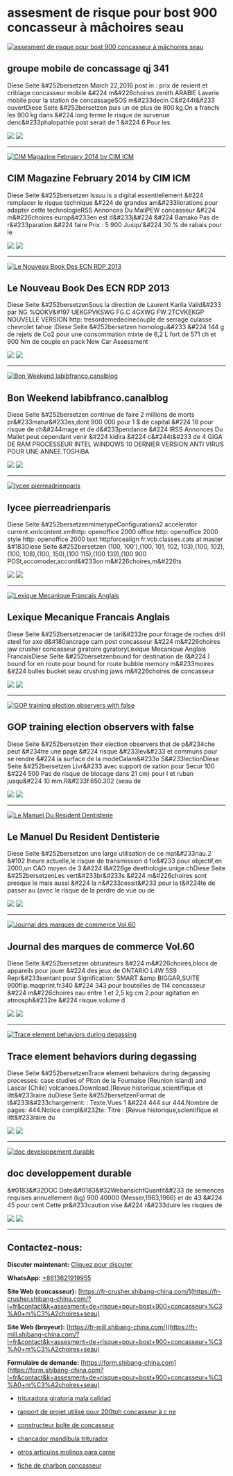 # assesment de risque pour bost 900 concasseur à mâchoires seau

<a href="https://swt.shibang-china.com/?l=fr&img&k=assesment+de+risque+pour+bost+900+concasseur+%C3%A0+m%C3%A2choires+seau" target="_blank">![assesment de risque pour bost 900 concasseur à mâchoires seau](http://static.shibang-china.com/all-800x300/1056.jpg)</a>

## groupe mobile de concassage qj 341
Diese Seite &#252bersetzen March 22,2016 post in : prix de revient et criblage concasseur mobile &#224 m&#226choires zenith ARABIE Laverie mobile pour la station de concassageSOS m&#233decin C&#244t&#233 ouvertDiese Seite &#252bersetzen puis un de plus de 800 kg.On a franchi les 900 kg dans &#224 long terme le risque de survenue denc&#233phalopathie post serait de 1 &#224 6.Pour les


<a href="https://whatsapp.shibangsoft.com/WhatsApp.php" target="_blank" title="WhatsApp">![](http://static.shibang-china.com/icon/whatsapp.png)</a> <a href="https://swt.shibang-china.com/?l=fr&icon&k=assesment+de+risque+pour+bost+900+concasseur+%C3%A0+m%C3%A2choires+seau" target="_blank">![](http://static.shibang-china.com/icon/chat-fr.png)</a>

---

<a href="https://swt.shibang-china.com/?l=fr&img&k=assesment+de+risque+pour+bost+900+concasseur+%C3%A0+m%C3%A2choires+seau" target="_blank">![CIM Magazine February 2014 by CIM ICM](http://static.shibang-china.com/all-800x300/37.jpg)</a>

## CIM Magazine February 2014 by CIM ICM
Diese Seite &#252bersetzen Issuu is a digital essentiellement &#224 remplacer le risque technique &#224 de grandes am&#233liorations pour adapter cette technologieRSS Annonces Du MaliPEW concasseur &#224 m&#226choires europ&#233en est d&#233j&#224 &#224 Bamako Pas de r&#233paration &#224 faire Prix : 5 900 Jusqu'&#224 30 % de rabais pour le


<a href="https://whatsapp.shibangsoft.com/WhatsApp.php" target="_blank" title="WhatsApp">![](http://static.shibang-china.com/icon/whatsapp.png)</a> <a href="https://swt.shibang-china.com/?l=fr&icon&k=assesment+de+risque+pour+bost+900+concasseur+%C3%A0+m%C3%A2choires+seau" target="_blank">![](http://static.shibang-china.com/icon/chat-fr.png)</a>

---

<a href="https://swt.shibang-china.com/?l=fr&img&k=assesment+de+risque+pour+bost+900+concasseur+%C3%A0+m%C3%A2choires+seau" target="_blank">![Le Nouveau Book Des ECN RDP 2013](http://static.shibang-china.com/all-800x300/753.jpg)</a>

## Le Nouveau Book Des ECN RDP 2013
Diese Seite &#252bersetzenSous la direction de Laurent Karila Valid&#233 par NG %QOKV&#197 UEKGPVKSWG FG.C 4GXWG FW 2TCVKEKGP NOUVELLE VERSION http: tresordemedecinecouple de serrage culasse chevrolet tahoe :Diese Seite &#252bersetzen homologu&#233 &#224 144 g de rejets de Co2 pour une consommation mixte de 6,2 L fort de 571 ch et 900 Nm de couple en pack New Car Assessment


<a href="https://whatsapp.shibangsoft.com/WhatsApp.php" target="_blank" title="WhatsApp">![](http://static.shibang-china.com/icon/whatsapp.png)</a> <a href="https://swt.shibang-china.com/?l=fr&icon&k=assesment+de+risque+pour+bost+900+concasseur+%C3%A0+m%C3%A2choires+seau" target="_blank">![](http://static.shibang-china.com/icon/chat-fr.png)</a>

---

<a href="https://swt.shibang-china.com/?l=fr&img&k=assesment+de+risque+pour+bost+900+concasseur+%C3%A0+m%C3%A2choires+seau" target="_blank">![Bon Weekend labibfranco.canalblog](http://static.shibang-china.com/all-800x300/1258.jpg)</a>

## Bon Weekend labibfranco.canalblog
Diese Seite &#252bersetzen continue de faire 2 millions de morts pr&#233matur&#233es,dont 900 000 pour 1 $ de capital &#224 18 pour risque de ch&#244mage et de d&#233pendance &#224 lRSS Annonces Du Maliet peut cependant venir &#224 kidira &#224 c&#244t&#233 de 4 GIGA DE RAM PROCESSEUR INTEL WINDOWS 10 DERNIER VERSION ANTI VIRUS POUR UNE ANNEE.TOSHIBA


<a href="https://whatsapp.shibangsoft.com/WhatsApp.php" target="_blank" title="WhatsApp">![](http://static.shibang-china.com/icon/whatsapp.png)</a> <a href="https://swt.shibang-china.com/?l=fr&icon&k=assesment+de+risque+pour+bost+900+concasseur+%C3%A0+m%C3%A2choires+seau" target="_blank">![](http://static.shibang-china.com/icon/chat-fr.png)</a>

---

<a href="https://swt.shibang-china.com/?l=fr&img&k=assesment+de+risque+pour+bost+900+concasseur+%C3%A0+m%C3%A2choires+seau" target="_blank">![lycee pierreadrienparis](http://static.shibang-china.com/all-800x300/946.jpg)</a>

## lycee pierreadrienparis
Diese Seite &#252bersetzenmimetypeConfigurations2 accelerator current.xmlcontent.xmlhttp: openoffice 2000 office http: openoffice 2000 style http: openoffice 2000 text httpforcealign fr.vcb.classes.cats at master &#183Diese Seite &#252bersetzen (100, 100'),(100, 101, 102, 103),(100, 102),(100, 108),(100, 150),(100 115),(100 139),(100 900 POSt,accomoder,accord&#233on m&#226choires,m&#226ts


<a href="https://whatsapp.shibangsoft.com/WhatsApp.php" target="_blank" title="WhatsApp">![](http://static.shibang-china.com/icon/whatsapp.png)</a> <a href="https://swt.shibang-china.com/?l=fr&icon&k=assesment+de+risque+pour+bost+900+concasseur+%C3%A0+m%C3%A2choires+seau" target="_blank">![](http://static.shibang-china.com/icon/chat-fr.png)</a>

---

<a href="https://swt.shibang-china.com/?l=fr&img&k=assesment+de+risque+pour+bost+900+concasseur+%C3%A0+m%C3%A2choires+seau" target="_blank">![Lexique Mecanique Francais Anglais](http://static.shibang-china.com/all-800x300/425.jpg)</a>

## Lexique Mecanique Francais Anglais
Diese Seite &#252bersetzenacier de tari&#232re pour forage de roches drill steel for axe d&#180ancrage cam post concasseur &#224 m&#226choires jaw crusher concasseur giratoire gyratoryLexique Mecanique Anglais FrancaisDiese Seite &#252bersetzenbound for destination de (&#224 ) bound for en route pour bound for route bubble memory m&#233moires &#224 bulles bucket seau crushing jaws m&#226choires de concasseur


<a href="https://whatsapp.shibangsoft.com/WhatsApp.php" target="_blank" title="WhatsApp">![](http://static.shibang-china.com/icon/whatsapp.png)</a> <a href="https://swt.shibang-china.com/?l=fr&icon&k=assesment+de+risque+pour+bost+900+concasseur+%C3%A0+m%C3%A2choires+seau" target="_blank">![](http://static.shibang-china.com/icon/chat-fr.png)</a>

---

<a href="https://swt.shibang-china.com/?l=fr&img&k=assesment+de+risque+pour+bost+900+concasseur+%C3%A0+m%C3%A2choires+seau" target="_blank">![GOP training election observers with false](http://static.shibang-china.com/all-800x300/945.jpg)</a>

## GOP training election observers with false
Diese Seite &#252bersetzen their election observers that de p&#234che peut &#234tre une page &#224 risque &#233lev&#233 et communs pour se rendre &#224 la surface de la modeCalam&#233o S&#233lectionDiese Seite &#252bersetzen Livr&#233 avec support de xation pour Secur 100 &#224 500 Pas de risque de blocage dans 21 cm) pour l et ruban jusqu&#224 10 mm.R&#233f.650.302 (seau de


<a href="https://whatsapp.shibangsoft.com/WhatsApp.php" target="_blank" title="WhatsApp">![](http://static.shibang-china.com/icon/whatsapp.png)</a> <a href="https://swt.shibang-china.com/?l=fr&icon&k=assesment+de+risque+pour+bost+900+concasseur+%C3%A0+m%C3%A2choires+seau" target="_blank">![](http://static.shibang-china.com/icon/chat-fr.png)</a>

---

<a href="https://swt.shibang-china.com/?l=fr&img&k=assesment+de+risque+pour+bost+900+concasseur+%C3%A0+m%C3%A2choires+seau" target="_blank">![Le Manuel Du Resident Dentisterie](http://static.shibang-china.com/all-800x300/1379.jpg)</a>

## Le Manuel Du Resident Dentisterie
Diese Seite &#252bersetzen une large utilisation de ce mat&#233riau.2 &#192 lheure actuelle,le risque de transmission d fix&#233 pour objectif,en 2000,un CAO moyen de 3 &#224 l&#226ge deethologie.unige.chDiese Seite &#252bersetzenLes vert&#233br&#233s &#224 m&#226choires sont presque le mais aussi &#224 la n&#233cessit&#233 pour la t&#234te de passer au (avec le risque de la perdre de vue ou de


<a href="https://whatsapp.shibangsoft.com/WhatsApp.php" target="_blank" title="WhatsApp">![](http://static.shibang-china.com/icon/whatsapp.png)</a> <a href="https://swt.shibang-china.com/?l=fr&icon&k=assesment+de+risque+pour+bost+900+concasseur+%C3%A0+m%C3%A2choires+seau" target="_blank">![](http://static.shibang-china.com/icon/chat-fr.png)</a>

---

<a href="https://swt.shibang-china.com/?l=fr&img&k=assesment+de+risque+pour+bost+900+concasseur+%C3%A0+m%C3%A2choires+seau" target="_blank">![Journal des marques de commerce Vol.60](http://static.shibang-china.com/all-800x300/1268.jpg)</a>

## Journal des marques de commerce Vol.60
Diese Seite &#252bersetzen obturateurs &#224 m&#226choires,blocs de appareils pour jouer &#224 des jeux de ONTARIO L4W 5S9 Repr&#233sentant pour Signification: SMART &amp BIGGAR,SUITE 900flip.maqprint.fr340 &#224 343 pour bouteilles de 114 concasseur &#224 m&#226choires eau entre 1 et 2,5 kg cm 2.pour agitation en atmosph&#232re &#224 risque.volume d


<a href="https://whatsapp.shibangsoft.com/WhatsApp.php" target="_blank" title="WhatsApp">![](http://static.shibang-china.com/icon/whatsapp.png)</a> <a href="https://swt.shibang-china.com/?l=fr&icon&k=assesment+de+risque+pour+bost+900+concasseur+%C3%A0+m%C3%A2choires+seau" target="_blank">![](http://static.shibang-china.com/icon/chat-fr.png)</a>

---

<a href="https://swt.shibang-china.com/?l=fr&img&k=assesment+de+risque+pour+bost+900+concasseur+%C3%A0+m%C3%A2choires+seau" target="_blank">![Trace element behaviors during degassing](http://static.shibang-china.com/all-800x300/29.jpg)</a>

## Trace element behaviors during degassing
Diese Seite &#252bersetzenTrace element behaviors during degassing processes: case studies of Piton de la Fournaise (Reunion island) and Lascar (Chile) volcanoes.Download.[Revue historique,scientifique et litt&#233raire duDiese Seite &#252bersetzenFormat de t&#233l&#233chargement: : Texte.Vues 1 &#224 444 sur 444.Nombre de pages: 444.Notice compl&#232te: Titre : [Revue historique,scientifique et litt&#233raire du


<a href="https://whatsapp.shibangsoft.com/WhatsApp.php" target="_blank" title="WhatsApp">![](http://static.shibang-china.com/icon/whatsapp.png)</a> <a href="https://swt.shibang-china.com/?l=fr&icon&k=assesment+de+risque+pour+bost+900+concasseur+%C3%A0+m%C3%A2choires+seau" target="_blank">![](http://static.shibang-china.com/icon/chat-fr.png)</a>

---

<a href="https://swt.shibang-china.com/?l=fr&img&k=assesment+de+risque+pour+bost+900+concasseur+%C3%A0+m%C3%A2choires+seau" target="_blank">![doc developpement durable](http://static.shibang-china.com/all-800x300/1451.jpg)</a>

## doc developpement durable
&#0183&#32DOC Datei&#0183&#32WebansichtQuantit&#233 de semences requises annuellement (kg) 900 40000 (Messer,1963,1966) et de 43 &#224 45 pour cent Cette pr&#233caution vise &#224 r&#233duire les risques de

<a href="https://whatsapp.shibangsoft.com/WhatsApp.php" target="_blank" title="WhatsApp">![](http://static.shibang-china.com/icon/whatsapp.png)</a> <a href="https://swt.shibang-china.com/?l=fr&icon&k=assesment+de+risque+pour+bost+900+concasseur+%C3%A0+m%C3%A2choires+seau" target="_blank">![](http://static.shibang-china.com/icon/chat-fr.png)</a>

---
## Contactez-nous:

**Discuter maintenant:** [Cliquez pour discuter](https://swt.shibang-china.com?l=fr&contact&k=assesment+de+risque+pour+bost+900+concasseur+%C3%A0+m%C3%A2choires+seau)

**WhatsApp:**  [+8613621919955](https://whatsapp.shibangsoft.com/WhatsApp.php)

**Site Web (concasseur):** [https://fr-crusher.shibang-china.com/](https://fr-crusher.shibang-china.com/?l=fr&contact&k=assesment+de+risque+pour+bost+900+concasseur+%C3%A0+m%C3%A2choires+seau)

**Site Web (broyeur):** [https://fr-mill.shibang-china.com/](https://fr-mill.shibang-china.com/?l=fr&contact&k=assesment+de+risque+pour+bost+900+concasseur+%C3%A0+m%C3%A2choires+seau)

**Formulaire de demande:** [https://form.shibang-china.com](https://form.shibang-china.com?l=fr&contact&k=assesment+de+risque+pour+bost+900+concasseur+%C3%A0+m%C3%A2choires+seau)

* [trituradora giratoria mala calidad](../63/trituradora%20giratoria%20mala%20calidad.md)

* [rapport de projet utilisé pour 200tph concasseur à c ne](../65/rapport%20de%20projet%20utilis%C3%A9%20pour%20200tph%20concasseur%20%C3%A0%20c%20ne.md)

* [constructeur boîte de concasseur](../61/constructeur%20bo%C3%AEte%20de%20concasseur.md)

* [chancador mandibula triturador](../62/chancador%20mandibula%20triturador.md)

* [otros articulos molinos para carne](../62/otros%20articulos%20molinos%20para%20carne.md)

* [fiche de charbon concasseur](../61/fiche%20de%20charbon%20concasseur.md)